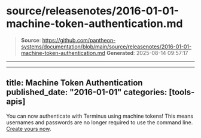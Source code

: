 # source/releasenotes/2016-01-01-machine-token-authentication.md

> **Source**: https://github.com/pantheon-systems/documentation/blob/main/source/releasenotes/2016-01-01-machine-token-authentication.md
> **Generated**: 2025-08-14 09:57:17

---

---
title: Machine Token Authentication
published_date: "2016-01-01"
categories: [tools-apis]
---
You can now authenticate with Terminus using machine tokens! This means usernames and passwords are no longer required to use the command line. [Create yours now](https://dashboard.pantheon.io/users/#account/tokens/).
